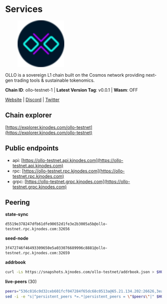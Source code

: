 # Services

<figure><img src="https://raw.githubusercontent.com/kj89/cosmos-images/main/logos/ollo.png" width="150" alt=""><figcaption></figcaption></figure>

OLLO is a sovereign L1 chain built on the Cosmos network providing  next-gen trading tools & sustainable tokenomics.

**Chain ID**: ollo-testnet-1 | **Latest Version Tag**: v0.0.1 | **Wasm**: OFF

[Website](https://www.ollostation.zone) | [Discord](https://discord.com/invite/GxBqZ9mSSm) | [Twitter](https://twitter.com/OLLOStation)




## Chain explorer
[https://explorer.kjnodes.com/ollo-testnet](https://explorer.kjnodes.com/ollo-testnet)

## Public endpoints

* api: [https://ollo-testnet.api.kjnodes.com](https://ollo-testnet.api.kjnodes.com)
* rpc: [https://ollo-testnet.rpc.kjnodes.com](https://ollo-testnet.rpc.kjnodes.com)
* grpc: [https://ollo-testnet.grpc.kjnodes.com](https://ollo-testnet.grpc.kjnodes.com)

## Peering

**state-sync**

```text
d5519e378247dfb61dfe90652d1fe3e2b3005a5b@ollo-testnet.rpc.kjnodes.com:32656
```

**seed-node**

```text
3f472746f46493309650e5a033076689996c8881@ollo-testnet.rpc.kjnodes.com:32659
```

**addrbook**
```bash
curl -Ls https://snapshots.kjnodes.com/ollo-testnet/addrbook.json > $HOME/.ollo/config/addrbook.json
```

**live-peers** (30)
```bash
peers="536c816c0d32ceb601fcf047284f65dc68c0513a@65.21.134.202:26626,3ea40f63890f10272201edf96d2a49e197e52091@65.108.105.48:18156,7dc63d58dccf6777206d5cdbc1ec1b9ba5221bd5@65.108.97.58:15656,70ba32724461c7ed4ec8d6ddc8b5e0b1cfb9e237@54.219.57.63:26656,8c4a28db4a9f4a37725d504d6f87fb5e1aee0266@49.12.216.13:46656,2a8f0fada8b8b71b8154cf30ce44aebea1b5fe3d@162.19.238.122:26656,67d27bdbc3c444c557d555164518d8f551a922c5@136.243.103.32:46656,43da48176665407ebbe40f809a0ec2c84ab0579e@65.109.24.121:26656,0bee9e500e51465917506b47691a8fb032100da9@94.130.200.168:32656,5c2a752c9b1952dbed075c56c600c3a79b58c395@195.3.220.135:27006,a553ae4af55d127300dd707a46e715b47a82610a@65.21.131.215:26626,dd577d8f2e997d7e70495640aff124ddb70d1a21@95.217.192.222:26656,cadc2b601a188aedbe4156a6eb5a81e00770bcfc@65.108.219.110:26656,dba5e8b41c4e369418f83a449966e4eb7ca05cd4@65.109.23.114:18156,bc73e1f3bde267171309e723416690c9c7404881@142.132.199.236:27656,42beefd08b5f8580177d1506220db3a548090262@65.108.195.29:26116,412da32e046360f7e5168a89f80172ad093b17d9@65.109.37.58:17656,e53eedfc4c5c4487e1fba7f3b97de6aadfca8cea@5.161.179.64:26656,c2bc7720a610d753b037d89e6c3f58f7c718e24f@116.202.117.229:32656,e8bdc07477c4a49acf1a4c91e3dc34fe2372169e@161.97.153.160:26656,517786f9e5e9caf196fed64c2130528e0ef59643@65.109.70.23:18156,b5f55cfc7b4d19f2dd3cdc71795f5a81e2c67f96@38.242.232.72:26656,da8d3ca8e1c147f0037b1c43ad3de7174f5ec1b7@209.145.59.224:26656,d6c5ff021b091a1fd93b9f811cf7fca0d31e8510@65.108.238.61:46656,7db2f25b3bceeb32769d20316d5f1567f0a4bb54@167.86.99.7:16656,69d2c02f413bea1376f5398646f0c2ce0f82d62e@141.94.73.93:26656,decd8ce4d593094c23aace70715291f8a5808da3@212.227.160.56:28656,ab89596768849d679ed11a9e1848224760a278cc@83.171.248.175:32656,f09d8e2ada2d1d66a9cc8213a1d8ca7c6e5a29a6@65.108.79.57:54656,d5519e378247dfb61dfe90652d1fe3e2b3005a5b@65.109.68.190:32656"
sed -i -e "s|^persistent_peers *=.*|persistent_peers = \"$peers\"|" $HOME/.ollo/config/config.toml
```
